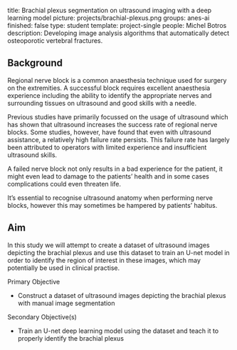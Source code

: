 title: Brachial plexus segmentation on ultrasound imaging with a deep learning model
picture: projects/brachial-plexus.png
groups: anes-ai
finished: false
type: student
template: project-single
people: Michel Botros
description: Developing image analysis algorithms that automatically detect osteoporotic vertebral fractures.


## Background
Regional nerve block is a common anaesthesia technique used for surgery on the extremities. A successful block requires excellent anaesthesia experience including the ability to identify the appropriate nerves and surrounding tissues on ultrasound and good skills with a needle.

Previous studies have primarily focussed on the usage of ultrasound which has shown that ultrasound increases the success rate of regional nerve blocks. Some studies, however, have found that even with ultrasound assistance, a relatively high failure rate persists. This failure rate has largely been attributed to operators with limited experience and insufficient ultrasound skills.

A failed nerve block not only results in a bad experience for the patient, it might even lead to damage to the patients’ health and in some cases complications could even threaten life.

It’s essential to recognise ultrasound anatomy when performing nerve blocks, however this may sometimes be hampered by patients’ habitus. 


## Aim
In this study we will attempt to create a dataset of ultrasound images depicting the brachial plexus and use this dataset to train an U-net model in order to identify the region of interest in these images, which may potentially be used in clinical practise.

Primary Objective
 - Construct a dataset of ultrasound images depicting the brachial plexus with manual image segmentation

Secondary Objective(s)
 - Train an U-net deep learning model using the dataset and teach it to properly identify the brachial plexus
